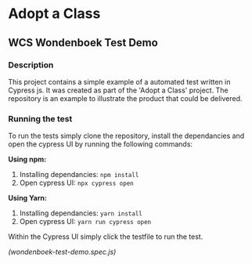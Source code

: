 # Adopt a Class
## WCS Wondenboek Test Demo

### Description

This project contains a simple example of a automated test written in Cypress js. It was created as part of the 'Adopt a Class' project. The repository is an example to illustrate the product that could be delivered.

### Running the test

To run the tests simply clone the repository, install the dependancies and open the cypress UI by running the following commands:

**Using npm:**

1. Installing dependancies: `npm install`
2. Open cypress UI: `npx cypress open` 


**Using Yarn:**

1. Installing dependancies: `yarn install`
2. Open cypress UI: `yarn run cypress open`

Within the Cypress UI simply click the testfile to run the test.

*(wondenboek-test-demo.spec.js)* 